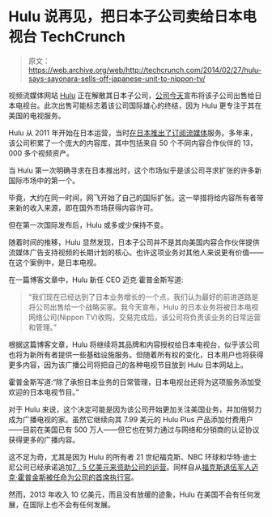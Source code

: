 # Hulu 说再见，把日本子公司卖给日本电视台 TechCrunch

> 原文：<https://web.archive.org/web/http://techcrunch.com/2014/02/27/hulu-says-sayonara-sells-off-japanese-unit-to-nippon-tv/>

视频流媒体网站 [Hulu](https://web.archive.org/web/20230129100216/http://www.hulu.com/) 正在解散其日本子公司，[公司今天](https://web.archive.org/web/20230129100216/http://blog.hulu.com/2014/02/27/an-international-update-from-hulu-in-japan/)宣布将该子公司出售给日本电视台。此次出售可能标志着该公司国际雄心的终结，因为 Hulu 更专注于其在美国的电视服务。

Hulu 从 2011 年开始在日本运营，当时[在日本推出了订阅流媒体](https://web.archive.org/web/20230129100216/https://techcrunch.com/2011/08/31/hulu-japan-subscription-only/)服务。多年来，该公司积累了一个庞大的内容库，其中包括来自 50 个不同内容合作伙伴的 13，000 多个视频资产。

当 Hulu 第一次明确寻求在日本推出时，这个市场似乎是该公司寻求扩张的许多新国际市场中的第一个。

毕竟，大约在同一时间，网飞开始了自己的国际扩张。这一举措将给内容所有者带来新的收入来源，即在国外市场获得内容许可。

但在第一次国际发布后，Hulu 或多或少保持不变。

随着时间的推移，Hulu 显然发现，日本子公司并不是其向美国内容合作伙伴提供流媒体广告支持视频的长期计划的核心。也许这项业务对其他人来说更有价值——在这个案例中，是日本电视。

在一篇博客文章中，Hulu 新任 CEO 迈克·霍普金斯写道:

> “我们现在已经达到了日本业务增长的一个点，我们认为最好的前进道路是将公司出售给一个战略买家。我今天宣布，Hulu 的日本业务将被日本电视网络公司(Nippon TV)收购，交易完成后，该公司将负责该业务的日常运营和管理。”

根据这篇博客文章，Hulu 将继续将其品牌和内容授权给日本电视台，似乎该公司也将为新所有者提供一些基础设施服务。但随着所有权的变化，日本用户也将获得更多内容，因为该广播公司将把自己的各种电视节目放到 Hulu 日本网站上。

霍普金斯写道:“除了承担日本业务的日常管理，日本电视台还将为这项服务添加受欢迎的日本电视节目。”

对于 Hulu 来说，这个决定可能是因为该公司开始更加关注美国业务，并加倍努力成为广播电视的家。虽然它继续向其 7.99 美元的 Hulu Plus 产品添加付费用户——目前在美国已有 500 万人——但它也在努力通过与网络和分销商的认证协议获得更多的广播内容。

这不足为奇，尤其是因为 Hulu 的所有者 21 世纪福克斯、NBC 环球和华特·迪士尼公司已经承诺追加[7 . 5 亿美元来资助公司的运营](https://web.archive.org/web/20230129100216/https://techcrunch.com/2013/07/12/no-sale-for-hulu/)。同样自从[福克斯退伍军人迈克·霍普金斯被任命为公司的首席执行官](https://web.archive.org/web/20230129100216/https://techcrunch.com/2013/10/17/hulu-ceo-mike-hopkins/)。

然而，2013 年收入 10 亿美元，而且没有放缓的迹象，Hulu 在美国不会有任何发展，在国际上也不会有任何发展。